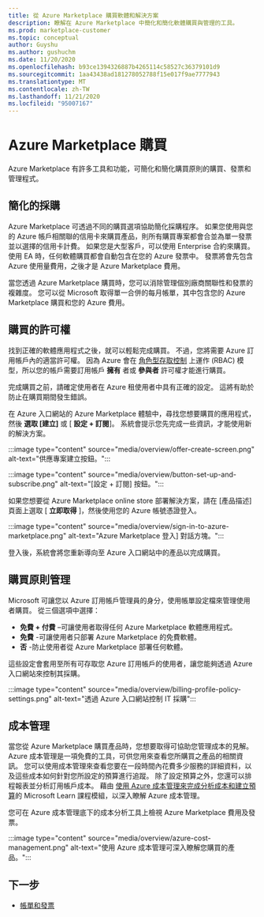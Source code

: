 ```yaml
---
title: 從 Azure Marketplace 購買軟體和解決方案
description: 瞭解在 Azure Marketplace 中簡化和簡化軟體購買與管理的工具。
ms.prod: marketplace-customer
ms.topic: conceptual
author: Guyshu
ms.author: gushuchm
ms.date: 11/20/2020
ms.openlocfilehash: b93ce1394326887b4265114c58527c36379101d9
ms.sourcegitcommit: 1aa43438ad181278052788f15e017f9ae7777943
ms.translationtype: MT
ms.contentlocale: zh-TW
ms.lasthandoff: 11/21/2020
ms.locfileid: "95007167"
---
```

# <a name="azure-marketplace-purchasing"></a>Azure Marketplace 購買

Azure Marketplace 有許多工具和功能，可簡化和簡化購買原則的購買、發票和管理程式。

## <a name="simplified-procurement"></a>簡化的採購

Azure Marketplace 可透過不同的購買選項協助簡化採購程序。 如果您使用與您的 Azure 帳戶相關聯的信用卡來購買產品，則所有購買專案都會合並為單一發票並以選擇的信用卡計費。 如果您是大型客戶，可以使用 Enterprise 合約來購買。 使用 EA 時，任何軟體購買都會自動包含在您的 Azure 發票中。 發票將會先包含 Azure 使用量費用，之後才是 Azure Marketplace 費用。

當您透過 Azure Marketplace 購買時，您可以消除管理個別廠商關聯性和發票的複雜度。 您可以從 Microsoft 取得單一合併的每月帳單，其中包含您的 Azure Marketplace 購買和您的 Azure 費用。

## <a name="permission-to-purchase"></a>購買的許可權

找到正確的軟體應用程式之後，就可以輕鬆完成購買。 不過，您將需要 Azure 訂用帳戶內的適當許可權。 因為 Azure 會在 [角色型存取控制](https://docs.microsoft.com/azure/role-based-access-control/overview) 上運作 (RBAC) 模型，所以您的帳戶需要訂用帳戶 **擁有** 者或 **參與者** 許可權才能進行購買。

完成購買之前，請確定使用者在 Azure 租使用者中具有正確的設定。 這將有助於防止在購買期間發生錯誤。

在 Azure 入口網站的 Azure Marketplace 體驗中，尋找您想要購買的應用程式，然後 **選取 [建立]** 或 [ **設定 + 訂閱**]。 系統會提示您先完成一些資訊，才能使用新的解決方案。

:::image type="content" source="media/overview/offer-create-screen.png" alt-text="供應專案建立按鈕。":::

:::image type="content" source="media/overview/button-set-up-and-subscribe.png" alt-text="[設定 + 訂閱] 按鈕。":::

如果您想要從 Azure Marketplace online store 部署解決方案，請在 [產品描述] 頁面上選取 [ **立即取得** ]，然後使用您的 Azure 帳號憑證登入。

:::image type="content" source="media/overview/sign-in-to-azure-marketplace.png" alt-text="Azure Marketplace 登入] 對話方塊。":::

登入後，系統會將您重新導向至 Azure 入口網站中的產品以完成購買。

## <a name="purchase-policy-management"></a>購買原則管理

Microsoft 可讓您以 Azure 訂用帳戶管理員的身分，使用帳單設定檔來管理使用者購買。 從三個選項中選擇：

- **免費 + 付費** –可讓使用者取得任何 Azure Marketplace 軟體應用程式。
- **免費** -可讓使用者只部署 Azure Marketplace 的免費軟體。
- **否** -防止使用者從 Azure Marketplace 部署任何軟體。

這些設定會套用至所有可存取您 Azure 訂用帳戶的使用者，讓您能夠透過 Azure 入口網站來控制其採購。

:::image type="content" source="media/overview/billing-profile-policy-settings.png" alt-text="透過 Azure 入口網站控制 IT 採購":::

## <a name="cost-management"></a>成本管理

當您從 Azure Marketplace 購買產品時，您想要取得可協助您管理成本的見解。 Azure 成本管理是一項免費的工具，可供您用來查看您所購買之產品的相關資訊。 您可以使用成本管理來查看您要在一段時間內花費多少服務的詳細資料，以及這些成本如何針對您所設定的預算進行追蹤。 除了設定預算之外，您還可以排程報表並分析訂用帳戶成本。 藉由 [使用 Azure 成本管理來完成分析成本和建立預算](https://docs.microsoft.com/learn/modules/analyze-costs-create-budgets-azure-cost-management/)的 Microsoft Learn 課程模組，以深入瞭解 Azure 成本管理。

您可在 Azure 成本管理底下的成本分析工具上檢視 Azure Marketplace 費用及發票。

:::image type="content" source="media/overview/azure-cost-management.png" alt-text="使用 Azure 成本管理可深入瞭解您購買的產品。":::

## <a name="next-steps"></a>下一步

- [帳單和發票](billing-invoicing.md)
